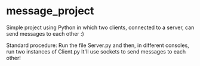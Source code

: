 # message_project
 Simple project using Python in which two clients, connected to a server, can send messages to each other :)

 Standard procedure:
  Run the file Server.py and then, in different consoles, run two instances of Client.py 
  It'll use sockets to send messages to each other!
